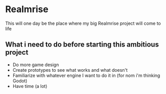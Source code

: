 # Realmrise
This will one day be the place where my big Realmrise project will come to life

## What i need to do before starting this ambitious project
- Do more game design
- Create prototypes to see what works and what doesn't
- Familiarize with whatever engine I want to do it in (for nom i'm thinking Godot)
- Have time (a lot)

